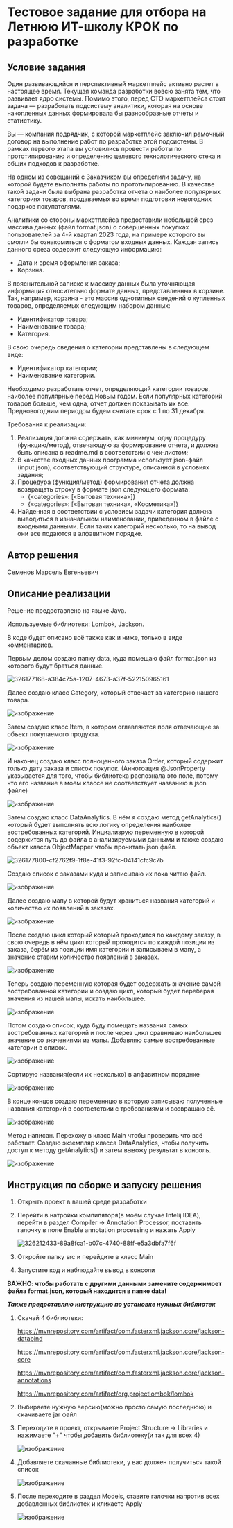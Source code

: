 # Тестовое задание для отбора на Летнюю ИТ-школу КРОК по разработке

## Условие задания
Один развивающийся и перспективный маркетплейс активно растет в настоящее время. Текущая команда разработки вовсю занята тем, что развивает ядро системы. Помимо этого, перед CTO маркетплейса стоит задача — разработать подсистему аналитики, которая на основе накопленных данных формировала бы разнообразные отчеты и статистику.

Вы — компания подрядчик, с которой маркетплейс заключил рамочный договор на выполнение работ по разработке этой подсистемы. В рамках первого этапа вы условились провести работы по прототипированию и определению целевого технологического стека и общих подходов к разработке.

На одном из совещаний с Заказчиком вы определили задачу, на которой будете выполнять работы по прототипированию. В качестве такой задачи была выбрана разработка отчета о наиболее популярных категориях товаров, продаваемых во время подготовки новогодних подарков покупателями.

Аналитики со стороны маркетплейса предоставили небольшой срез массива данных (файл format.json) о совершенных покупках пользователей за 4-й квартал 2023 года, на примере которого вы смогли бы ознакомиться с форматом входных данных. Каждая запись данного среза содержит следующую информацию:
- Дата и время оформления заказа;
- Корзина.

В пояснительной записке к массиву данных была уточняющая информация относительно формате данных, представленных в корзине. Так, например, корзина - это массив однотипных сведений о купленных товаров, определяемых следующим набором данных:
- Идентификатор товара;
- Наименование товара;
- Категория.

В свою очередь сведения о категории представлены в следующем виде:
- Идентификатор категории;
- Наименование категории.

Необходимо разработать отчет, определяющий категории товаров, наиболее популярные перед Новым годом. Если популярных категорий товаров больше, чем одна, отчет должен показывать их все. Предновогодним периодом будем считать срок с 1 по 31 декабря.

Требования к реализации:
1. Реализация должна содержать, как минимум, одну процедуру (функцию/метод), отвечающую за формирование отчета, и должна быть описана в readme.md в соответствии с чек-листом;
2. В качестве входных данных программа использует json-файл (input.json), соответствующий структуре, описанной в условиях задания;
3. Процедура (функция/метод) формирования отчета должна возвращать строку в формате json следующего формата:
   - {«categories»: [«Бытовая техника»]}
   - {«categories»: [«Бытовая техника», «Косметика»]}
4. Найденная в соответствии с условием задачи категория должна выводиться в изначальном наименовании, приведенном в файле с входными данными. Если таких категорий несколько, то на вывод они все подаются в алфавитном порядке.

## Автор решения
Семенов Марсель Евгеньевич
## Описание реализации
Решение предоставлено на языке Java. 

Используемые библиотеки: Lombok, Jackson. 

В коде будет описано всё также как и ниже, только в виде комментариев.

Первым делом создаю папку data, куда помещаю файл format.json из которого будут браться данные.

![326177168-a384c75a-1207-4673-a37f-522150965161](https://github.com/slattchrome/school2024-test-task2/assets/112937058/6e324d07-101c-4698-943e-22c58b297fab)

Далее создаю класс Category, который отвечает за категорию нашего товара.

![изображение](https://github.com/slattchrome/school2024-test-task2/assets/112937058/5628d57e-2b3f-4ee0-87ab-862306cd47b0)

Затем создаю класс Item, в котором оглавляются поля отвечающие за объект покупаемого продукта.

![изображение](https://github.com/slattchrome/school2024-test-task2/assets/112937058/c4e45cf0-dfe8-41ca-a8b6-c325dacf35c5)

И наконец создаю класс полноценного заказа Order, который содержит только дату заказа и список покупок.
(Аннотоация @JsonProperty указывается для того, чтобы библиотека распознала это поле, потому что его название в моём классе не соответствует названию в json файле)

![изображение](https://github.com/slattchrome/school2024-test-task2/assets/112937058/3fb96aab-3719-4827-991c-a1f114a8b317)

Затем создаю класс DataAnalytics. В нём я создаю метод getAnalytics() который будет выполнять всю логику определения наиболее востребованных категорий. Инциализрую переменную в которой содержится путь до файла с анализируемыми данными и также создаю объект класса ObjectMapper чтобы прочитать json файл. 

![326177800-cf2762f9-1f8e-41f3-92fc-04141cfc9c7b](https://github.com/slattchrome/school2024-test-task2/assets/112937058/62e85ad7-5459-4c41-83af-26a5448b0db3)

Создаю список с заказами куда и записываю их пока читаю файл.

![изображение](https://github.com/slattchrome/school2024-test-task2/assets/112937058/9ef715d5-0e4b-4676-a52b-60e631c79c4e)

Далее создаю мапу в которой будут храниться названия категорий и количество их появлений в заказах.

![изображение](https://github.com/slattchrome/school2024-test-task2/assets/112937058/7bc6bbfd-4a79-43fa-af17-9f419809c553)

После создаю цикл который который проходится по каждому заказу, в свою очередь в нём цикл который проходится по каждой позиции из заказа, берём из позиции имя категории и записываем в мапу, а значение ставим количество появлений в заказах.

![изображение](https://github.com/slattchrome/school2024-test-task2/assets/112937058/3974243e-d332-44ed-8caf-319f4afe0127)

Теперь создаю переменную которая будет содержать значение самой востребованной категории и создаю цикл, который будет переберая значения из нашей мапы, искать наибольшее.  

![изображение](https://github.com/slattchrome/school2024-test-task2/assets/112937058/f168f4a6-b0c7-4b98-9317-9050f8cd90fb)

Потом создаю список, куда буду помещать названия самых востребованных категорий и после через цикл сравниваю наибольшее значение со значениями из мапы. Добавляю самые востребованные категории в список.

![изображение](https://github.com/slattchrome/school2024-test-task2/assets/112937058/056e58f2-1c60-4b66-a514-0a7b66cf94ed)

Сортирую названия(если их несколько) в алфавитном поряднке

![изображение](https://github.com/slattchrome/school2024-test-task2/assets/112937058/2484103b-abaf-493b-998d-93e71f379f06)

В конце концов создаю переменнцю в которую записываю полученные названия категорий в соответствии с требованиями и возвращаю её.

![изображение](https://github.com/slattchrome/school2024-test-task2/assets/112937058/991ff520-b959-4d70-aca1-026dfb216c10)

Метод написан. Перехожу в класс Main чтобы проверить что всё работает. Создаю экземпляр класса DataAnalytics, чтобы получить доступ к методу getAnalytics() и затем вывожу результат в консоль.

![изображение](https://github.com/slattchrome/school2024-test-task2/assets/112937058/8d37ec5c-dafa-4d9d-9301-3fb94d161156)


## Инструкция по сборке и запуску решения
1. Открыть проект в вашей среде разработки
2. Перейти в натройки компиляторя(в моём случае Intelij IDEA), перейти в раздел Compiler -> Annotation Processor, поставить галочку в поле Enable annotation processing и нажать Apply
   
   ![326212433-89a8fca1-b07c-4740-88ff-e5a3dbfa7f6f](https://github.com/slattchrome/school2024-test-task2/assets/112937058/376889ac-7ece-43d5-9dd0-10f1d982543a)

4. Откройте папку src и перейдите в класс Main
5. Запустите код и наблюдайте вывод в консоли
   
**ВАЖНО: чтобы работать с другими данными замените содержимоет файла format.json, который находится в папке data!**

***Также предоставляю инструкцию по установке нужных библиотек***
1. Скачай 4 библиотеки:
   
   https://mvnrepository.com/artifact/com.fasterxml.jackson.core/jackson-databind

   https://mvnrepository.com/artifact/com.fasterxml.jackson.core/jackson-core

   https://mvnrepository.com/artifact/com.fasterxml.jackson.core/jackson-annotations

   https://mvnrepository.com/artifact/org.projectlombok/lombok

3. Выбираете нужную версию(можно просто самую последнюю) и скачиваете jar файл
4. Переходите в проект, открываете Project Structure -> Libraries и нажимаете "+" чтобы добавить библиотеку(и так для всех 4)

    ![изображение](https://github.com/slattchrome/school2024-test-task1/assets/112937058/10ba1c10-70e8-4413-962e-a169390deef9)

5. Добавляете скачанные библиотеки, у вас должен получиться такой список

    ![изображение](https://github.com/slattchrome/school2024-test-task1/assets/112937058/84dfa886-d413-4edf-a7dd-eb9f14552cbe)

6. После переходите в раздел Models, ставите галочки напротив всех добавленных библиотек и кликаете Apply

    ![изображение](https://github.com/slattchrome/school2024-test-task1/assets/112937058/4a208688-645f-4210-a1da-d4a8a0b866c9)

